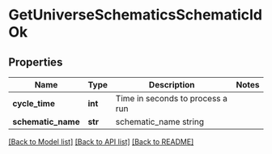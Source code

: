 # GetUniverseSchematicsSchematicIdOk

## Properties
Name | Type | Description | Notes
------------ | ------------- | ------------- | -------------
**cycle_time** | **int** | Time in seconds to process a run | 
**schematic_name** | **str** | schematic_name string | 

[[Back to Model list]](../README.md#documentation-for-models) [[Back to API list]](../README.md#documentation-for-api-endpoints) [[Back to README]](../README.md)


